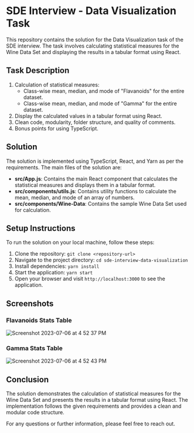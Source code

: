 # SDE Interview - Data Visualization Task

This repository contains the solution for the Data Visualization task of the SDE interview. The task involves calculating statistical measures for the Wine Data Set and displaying the results in a tabular format using React.

## Task Description

1. Calculation of statistical measures:
   - Class-wise mean, median, and mode of "Flavanoids" for the entire dataset.
   - Class-wise mean, median, and mode of "Gamma" for the entire dataset.
2. Display the calculated values in a tabular format using React.
3. Clean code, modularity, folder structure, and quality of comments.
4. Bonus points for using TypeScript.

## Solution

The solution is implemented using TypeScript, React, and Yarn as per the requirements. The main files of the solution are:

- **src/App.js**: Contains the main React component that calculates the statistical measures and displays them in a tabular format.
- **src/components/utils.js**: Contains utility functions to calculate the mean, median, and mode of an array of numbers.
- **src/components/Wine-Data**: Contains the sample Wine Data Set used for calculation.

## Setup Instructions

To run the solution on your local machine, follow these steps:

1. Clone the repository: `git clone <repository-url>`
2. Navigate to the project directory: `cd sde-interview-data-visualization`
3. Install dependencies: `yarn install`
4. Start the application: `yarn start`
5. Open your browser and visit `http://localhost:3000` to see the application.

## Screenshots

### Flavanoids Stats Table

![Screenshot 2023-07-06 at 4 52 37 PM](https://github.com/VijenSingh/Wine-Data-Visualization/assets/46666066/57184278-915d-4f2f-8b9f-95e01bfe105b)


### Gamma Stats Table

![Screenshot 2023-07-06 at 4 52 43 PM](https://github.com/VijenSingh/Wine-Data-Visualization/assets/46666066/27cfce61-0d6a-41db-a567-65997fa31425)


## Conclusion

The solution demonstrates the calculation of statistical measures for the Wine Data Set and presents the results in a tabular format using React. The implementation follows the given requirements and provides a clean and modular code structure.

For any questions or further information, please feel free to reach out.
